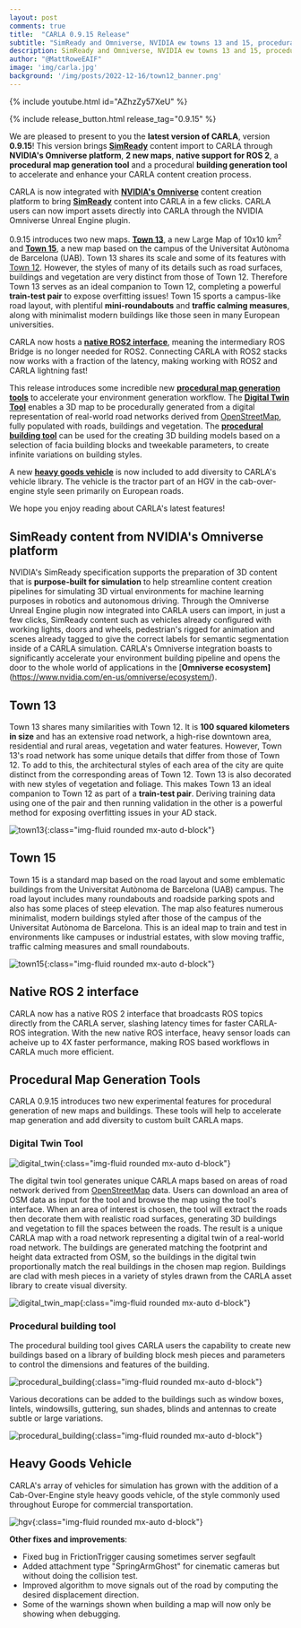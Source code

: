 ```yaml
---
layout: post
comments: true
title:  "CARLA 0.9.15 Release"
subtitle: "SimReady and Omniverse, NVIDIA ew towns 13 and 15, procedural map generation, native ROS 2 integration"
description: SimReady and Omniverse, NVIDIA ew towns 13 and 15, procedural map generation, native ROS 2 integration"
author: "@MattRoweEAIF"
image: 'img/carla.jpg'
background: '/img/posts/2022-12-16/town12_banner.png'
---
```


{% include youtube.html id="AZhzZy57XeU" %}

{% include release_button.html release_tag="0.9.15" %}

We are pleased to present to you the __latest version of CARLA__, version __0.9.15__! This version brings [__SimReady__](#simready-content-from-nvidias-omniverse) content import to CARLA through __NVIDIA's Omniverse platform__, __2 new maps__, __native support for ROS 2__, a __procedural map generation tool__ and a procedural __building generation tool__ to accelerate and enhance your CARLA content creation process.

CARLA is now integrated with [__NVIDIA's Omniverse__](https://www.nvidia.com/en-us/omniverse/) content creation platform to bring [__SimReady__](https://docs.omniverse.nvidia.com/simready/latest/index.html) content into CARLA in a few clicks. CARLA users can now import assets directly into CARLA through the NVIDIA Omniverse Unreal Engine plugin. 

0.9.15 introduces two new maps. [__Town 13__](#town-13), a new Large Map of 10x10 km<sup>2</sup> and [__Town 15__](#town-15), a new map based on the campus of the Universitat Autònoma de Barcelona (UAB). Town 13 shares its scale and some of its features with [Town 12](/2022/12/23/release-0.9.14/#town-12). However, the styles of many of its details such as road surfaces, buildings and vegetation are very distinct from those of Town 12. Therefore Town 13 serves as an ideal companion to Town 12, completing a powerful __train-test pair__ to expose overfitting issues! Town 15 sports a campus-like road layout, with plentiful __mini-roundabouts__ and __traffic calming measures__, along with minimalist modern buildings like those seen in many European universities.  

CARLA now hosts a [__native ROS2 interface__](#native-ros-2-interface), meaning the intermediary ROS Bridge is no longer needed for ROS2. Connecting CARLA with ROS2 stacks now works with a fraction of the latency, making working with ROS2 and CARLA lightning fast! 

This release introduces some incredible new [__procedural map generation tools__](#procedural-map-generation-tools) to accelerate your environment generation workflow. The [__Digital Twin Tool__](#digital-twin-tool) enables a 3D map to be procedurally generated from a digital representation of real-world road networks derived from [OpenStreetMap](https://www.openstreetmap.org), fully populated with roads, buildings and vegetation. The [__procedural building tool__](#procedural-building-tool) can be used for the creating 3D building models based on a selection of facia building blocks and tweekable parameters, to create infinite variations on building styles. 

A new [__heavy goods vehicle__](#heavy-goods-vehicle) is now included to add diversity to CARLA's vehicle library. The vehicle is the tractor part of an HGV in the cab-over-engine style seen primarily on European roads.

We hope you enjoy reading about CARLA's latest features!

## SimReady content from NVIDIA's Omniverse platform

NVIDIA's SimReady specification supports the preparation of 3D content that is __purpose-built for simulation__ to help streamline content creation pipelines for simulating 3D virtual environments for machine learning purposes in robotics and autonomous driving. Through the Omniverse Unreal Engine plugin now integrated into CARLA users can import, in just a few clicks, SimReady content such as vehicles already configured with working lights, doors and wheels, pedestrian's rigged for animation and scenes already tagged to give the correct labels for semantic segmentation inside of a CARLA simulation. CARLA's Omniverse integration boasts to significantly accelerate your environment building pipeline and opens the door to the whole world of applications in the [__Omniverse ecosystem]__(https://www.nvidia.com/en-us/omniverse/ecosystem/). 

## Town 13

Town 13 shares many similarities with Town 12. It is __100 squared kilometers in size__ and has an extensive road network, a high-rise downtown area, residential and rural areas, vegetation and water features. However, Town 13's road network has some unique details that differ from those of Town 12. To add to this, the architectural styles of each area of the city are quite distinct from the corresponding areas of Town 12. Town 13 is also decorated with new styles of vegetation and foliage. This makes Town 13 an ideal companion to Town 12 as part of a __train-test pair__. Deriving training data using one of the pair and then running validation in the other is a powerful method for exposing overfitting issues in your AD stack.

![town13](/img/posts/2023-06-30/town13montage.webp){:class="img-fluid rounded mx-auto d-block"}

## Town 15

Town 15 is a standard map based on the road layout and some emblematic buildings from the Universitat Autònoma de Barcelona (UAB) campus. The road layout includes many roundabouts and roadside parking spots and also has some places of steep elevation. The map also features numerous minimalist, modern buildings styled after those of the campus of the Universitat Autònoma de Barcelona. This is an ideal map to train and test in environments like campuses or industrial estates, with slow moving traffic, traffic calming measures and small roundabouts. 

![town15](/img/posts/2023-06-30/town15montage.webp){:class="img-fluid rounded mx-auto d-block"}

## Native ROS 2 interface

CARLA now has a native ROS 2 interface that broadcasts ROS topics directly from the CARLA server, slashing latency times for faster CARLA-ROS integration. With the new native ROS interface, heavy sensor loads can acheive up to 4X faster performance, making ROS based workflows in CARLA much more efficient. 

## Procedural Map Generation Tools

CARLA 0.9.15 introduces two new experimental features for procedural generation of new maps and buildings. These tools will help to accelerate map generation and add diversity to custom built CARLA maps. 

### Digital Twin Tool

![digital_twin](/img/posts/2023-06-30/digital_twin.jpg){:class="img-fluid rounded mx-auto d-block"}

The digital twin tool generates unique CARLA maps based on areas of road network derived from [OpenStreetMap](https://www.openstreetmap.org) data. Users can download an area of OSM data as input for the tool and browse the map using the tool's interface. When an area of interest is chosen, the tool will extract the roads then decorate them with realistic road surfaces, generating 3D buildings and vegetation to fill the spaces between the roads. The result is a unique CARLA map with a road network representing a digital twin of a real-world road network. The buildings are generated matching the footprint and height data extracted from OSM, so the buildings in the digital twin proportionally match the real buildings in the chosen map region. Buildings are clad with mesh pieces in a variety of styles drawn from the CARLA asset library to create visual diversity. 

![digital_twin_map](/img/posts/2023-06-30/digital_twin_map.png){:class="img-fluid rounded mx-auto d-block"}

### Procedural building tool

The procedural building tool gives CARLA users the capability to create new buildings based on a library of building block mesh pieces and parameters to control the dimensions and features of the building.  

![procedural_building](/img/posts/2023-06-30/pb_building_parts.png){:class="img-fluid rounded mx-auto d-block"}

Various decorations can be added to the buildings such as window boxes, lintels, windowsills, guttering, sun shades, blinds and antennas to create subtle or large variations.

![procedural_building](/img/posts/2023-06-30/pb_detail_variations.webp){:class="img-fluid rounded mx-auto d-block"}

## Heavy Goods Vehicle

CARLA's array of vehicles for simulation has grown with the addition of a Cab-Over-Engine style heavy goods vehicle, of the style commonly used throughout Europe for commercial transportation. 

![hgv](/img/posts/2022-12-16/6_wheel_truck.png){:class="img-fluid rounded mx-auto d-block"}

__Other fixes and improvements__:

* Fixed bug in FrictionTrigger causing sometimes server segfault
* Added attachment type "SpringArmGhost" for cinematic cameras but without doing the collision test.
* Improved algorithm to move signals out of the road by computing the desired displacement direction.
* Some of the warnings shown when building a map will now only be showing when debugging.



